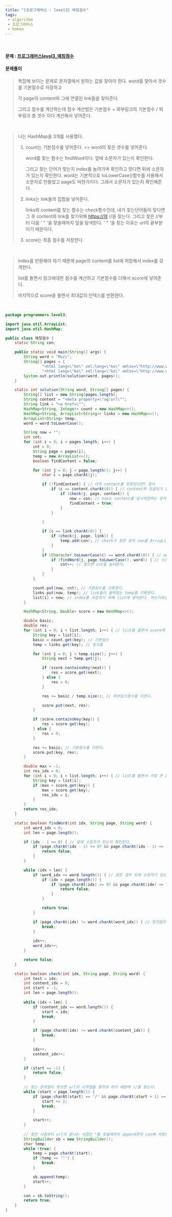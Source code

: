 ```yaml
---
title: "[프로그래머스 - level3] 매칭점수"
tags:
 - algorithm
 - 프로그래머스
 - kakao
---
```




<br/>

#### 문제 : <a href="https://programmers.co.kr/learn/courses/30/lessons/42893">프로그래머스level3_매칭점수</a>

#### 문제풀이

> 복잡해 보이는 문제로 문자열에서 원하는 값을 찾아야 한다. word를 찾아서 갯수를 기본점수로 저장하고
>
> 각 page의 content와 그에 연결된 link들을 찾아준다.
>
> 그리고 점수를 계산하는데 점수 계산법은 기본점수 + 외부링크의 기본점수 / 외부링크 총 갯수 이다 계산해서 넣어준다.

<br/>

> 나는 HashMap을 3개를 사용했다.
>
> 1. count는 기본점수를 넣어준다. => word의 찾은 갯수를 넣어준다.
>
>    word를 찾는 함수는 findWord이다. 앞에 소문자가 있는지 확인한다.
>
>    그리고 찾는 단어가 맞는지 index를 늘려가며 확인하고 맞다면 뒤에 소문자가 있는지 확인한다. word는 기본적으로 toLowerCase()함수를 사용해서 소문자로 만들었고 page도 마찬가지다. 그래서 소문자가 있는지 확인해준다.
>
> 2. links는 link들의 집합을 넣어준다.
>
>    links와 content를 찾는 함수는 check함수인데, 내가 찾는단어들이 맞다면 그 후 content와 link를 찾기위해 [https://의](https://xn--ot5b/) //을 찾는다. 그리고 찾은 //부터 다음 ' " '을 찾을때까지 앞을 탐색한다. ' " '을 찾는 이유는 url의 끝부분이기 때문이다.
>
> 3. score는 최종 점수를 저장한다.

<br/>

> index를 반환해야 하기 때문에 page의 content를 list에 저장해서 index를 갖게한다.
>
> list를 돌면서 링크에대한 점수를 계산하고 기본점수를 더해서 score에 넣어준다.
>
> 마지막으로 score을 돌면서 최대값의 인덱스를 반환한다.

<br/>

```java
package programmers.level3;

import java.util.ArrayList;
import java.util.HashMap;

public class 매칭점수 {
	static String con;

	public static void main(String[] args) {
		String word = "Muzi";
		String[] pages = {
				"<html lang=\"ko\" xml:lang=\"ko\" xmlns=\"http://www.w3.org/1999/xhtml\">\n<head>\n  <meta charset=\"utf-8\">\n  <meta property=\"og:url\" content=\"https://careers.kakao.com/interview/list\"/>\n</head>  \n<body>\n<a href=\"https://programmers.co.kr/learn/courses/4673\"></a>#!MuziMuzi!)jayg07con&&\n\n</body>\n</html>",
				"<html lang=\"ko\" xml:lang=\"ko\" xmlns=\"http://www.w3.org/1999/xhtml\">\n<head>\n  <meta charset=\"utf-8\">\n  <meta property=\"og:url\" content=\"https://www.kakaocorp.com\"/>\n</head>  \n<body>\ncon%\tmuzI92apeach&2<a href=\"https://hashcode.co.kr/tos\"></a>\n\n\t^\n</body>\n</html>" };
		System.out.println(solution(word, pages));
	}

	static int solution(String word, String[] pages) {
		String[] list = new String[pages.length];
		String content = "<meta property=\"og:url\"";
		String link = "<a href=\"";
		HashMap<String, Integer> count = new HashMap<>();
		HashMap<String, ArrayList<String>> links = new HashMap<>();
		ArrayList<String> temp;
		word = word.toLowerCase();

		String now = "";
		int cnt;
		for (int i = 0; i < pages.length; i++) {
			cnt = 0;
			String page = pages[i];
			temp = new ArrayList<>();
			boolean findContent = false;

			for (int j = 0; j < page.length(); j++) {
				char c = page.charAt(j);

				if (!findContent) { // 아직 content를 못찾았다면? 찾아
					if (c == content.charAt(0)) { // content와 첫글자가 같으면 탐색을 시작한다.
						if (check(j, page, content)) {
							now = con; // now는 content를 임시저장하는 문자열이다. con은 전역변수로 check가 찾은 문자다.
							findContent = true;
						}
					}

				}

				if (c == link.charAt(0)) {
					if (check(j, page, link)) {
						temp.add(con); // check가 찾은 문자 con을 ArrayList에 넣어준다.
					}
				}
				if (Character.toLowerCase(c) == word.charAt(0)) { // word를 찾을때는 소문자로 바꿔서 맞는지 확인한다.
					if (findWord(j, page.toLowerCase(), word)) { // 소문자가 맞으면 page도 소문자로 바꾼다. word는 위에서 이미 바꿨다.
						cnt++; // 찾으면 cnt를 늘려준다.
					}
				}
			}

			count.put(now, cnt); // 기본점수를 기록한다.
			links.put(now, temp); // link들이 들어있는 temp를 기록한다.
			list[i] = now; // index를 저장하기 위해 list에 넣어준다. 하는이유는 HashMap은 순서가 없기 때문이다.
		}

		HashMap<String, Double> score = new HashMap<>();

		double basic;
		double res;
		for (int i = 0; i < list.length; i++) { // list를 돌면서 score에 점수를 넣어준다.
			String key = list[i];
			basic = count.get(key); // 기본점수
			temp = links.get(key); // 링크들

			for (int j = 0; j < temp.size(); j++) {
				String next = temp.get(j);

				if (score.containsKey(next)) {
					res = score.get(next);
				} else {
					res = 0;
				}

				res += basic / temp.size(); // 외부링크점수를 더한다.

				score.put(next, res);
			}

			if (score.containsKey(key)) {
				res = score.get(key);
			} else {
				res = 0;
			}

			res += basic; // 기본점수를 더한다.
			score.put(key, res);
		}

		double max = -1;
		int res_idx = 0;
		for (int i = 0; i < list.length; i++) { // list를 돌면서 가장 큰 index를 뽑아서 return한다.
			String key = list[i];
			if (max < score.get(key)) {
				max = score.get(key);
				res_idx = i;
			}
		}
		return res_idx;
	}

	static boolean findWord(int idx, String page, String word) {
		int word_idx = 0;
		int len = page.length();

		if (idx - 1 >= 0) { // 앞에 소문자가 있는지 확인한다.
			if (page.charAt(idx - 1) >= 97 && page.charAt(idx - 1) <= 122) {
				return false;
			}
		}

		while (idx < len) {
			if (word_idx == word.length()) { // 찾은 경우 뒤에 소문자가 있는지 확인한다.
				if (idx < page.length()) {
					if (page.charAt(idx) >= 97 && page.charAt(idx) <= 122) {
						return false;
					}
				}

				return true;
			}

			if (page.charAt(idx) != word.charAt(word_idx)) { // 맞지않으면 break;
				break;
			}
            
			idx++;
			word_idx++;
		}

		return false;
	}

	static boolean check(int idx, String page, String word) {
		int test = idx;
		int content_idx = 0;
		int start = -1;
		int len = page.length();
        
		while (idx < len) {
			if (content_idx == word.length()) {
				start = idx;
				break;
			}

			if (page.charAt(idx) != word.charAt(content_idx)) {
				break;
			}

			idx++;
			content_idx++;
		}

		if (start == -1) {
			return false;
		}
		
        // 찾는 문자열이 맞으면 url의 시작점을 찾아야 하기 때문에 //를 찾는다.
		while (start < page.length()) {
			if (page.charAt(start) == '/' && page.charAt(start + 1) == '/') {
				start += 2;
				break;
			}

			start++;
		}
		
        // 찾은 시점부터 url이 끝나는 시점인 "를 찾을때까지 append한뒤 con에 저장한다.
		StringBuilder sb = new StringBuilder();
		char temp;
		while (true) {
			temp = page.charAt(start);
			if (temp == '"') {
				break;
			}

			sb.append(temp);
			start++;
		}

		con = sb.toString();
		return true;
	}
}
```
